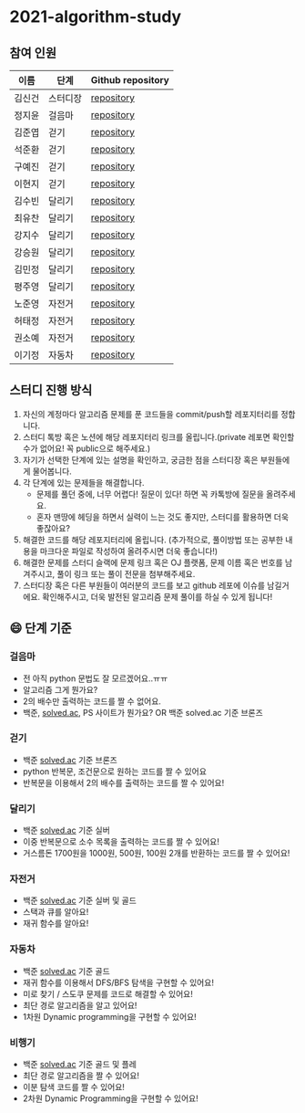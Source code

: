 # 2021-algorithm-study

## 참여 인원

| 이름 | 단계 |Github repository |
|-|-|-|
| 김신건 | 스터디장 | [repository]() |
| 정지윤 | 걸음마 | [repository](https://github.com/Chungjiyoon/algorithm.git) |
| 김준엽 | 걷기 | [repository](https://github.com/jun-yub-kim/algorithm_study) |
| 석준환 | 걷기 | [repository](https://github.com/clark1015/algorithm_study-likelion-) |
| 구예진 | 걷기 | [repository](https://github.com/kyejin0412/algorithm) |
| 이현지 | 걷기 | [repository](https://github.com/hyunji12/likelion_algorithm) |
| 김수빈 | 달리기 | [repository](https://github.com/soosbk/likelion_algorithm) |
| 최유찬 | 달리기 | [repository](https://github.com/cychann/Algorithm) |
| 강지수 | 달리기 | [repository](https://github.com/kjsoo-1010/algorithm_study.git) |
| 강승원 | 달리기 | [repository]() |
| 김민정 | 달리기 | [repository]() |
| 평주영 | 달리기 | [repository](https://github.com/Anthologia/algorithm) |
| 노준영 | 자전거 | [repository](https://github.com/JunYoung0131/2021_algorithm_study) |
| 허태정 | 자전거 | [repository](https://github.com/Aqudi/AlgorithmProblems) |
| 권소예 | 자전거 | [repository](https://github.com/soyekwon/Algorithm.git) |
| 이기정 | 자동차 | [repository]() |


## 스터디 진행 방식

1. 자신의 계정마다 알고리즘 문제를 푼 코드들을 commit/push할 레포지터리를 정합니다.
2. 스터디 톡방 혹은 노션에 해당 레포지터리 링크를 올립니다.(private 레포면 확인할 수가 없어요! 꼭 public으로 해주세요.)
3. 자기가 선택한 단계에 있는 설명을 확인하고, 궁금한 점을 스터디장 혹은 부원들에게 물어봅니다.
3. 각 단계에 있는 문제들을 해결합니다.
    - 문제를 풀던 중에, 너무 어렵다! 질문이 있다! 하면 꼭 카톡방에 질문을 올려주세요.
    - 혼자 맨땅에 헤딩을 하면서 실력이 느는 것도 좋지만, 스터디를 활용하면 더욱 좋잖아요?
4. 해결한 코드를 해당 레포지터리에 올립니다. (추가적으로, 풀이방법 또는 공부한 내용을 마크다운 파일로 작성하여 올려주시면 더욱 좋습니다!)
5. 해결한 문제를 스터디 슬랙에 문제 링크 혹은 OJ 플랫폼, 문제 이름 혹은 번호를 남겨주시고, 풀이 링크 또는 풀이 전문을 첨부해주세요. 
6. 스터디장 혹은 다른 부원들이 여러분의 코드를 보고 github 레포에 이슈를 남길거에요. 확인해주시고, 더욱 발전된 알고리즘 문제 풀이를 하실 수 있게 됩니다!

## 😄 단계 기준 

### 걸음마

- 전 아직 python 문법도 잘 모르겠어요..ㅠㅠ
- 알고리즘 그게 뭔가요?
- 2의 배수만 출력하는 코드를 짤 수 없어요.
- 백준, [solved.ac](http://solved.ac), PS 사이트가 뭔가요? OR 백준 solved.ac 기준 브론즈

### 걷기

- 백준 [solved.ac](http://solved.ac) 기준 브론즈
- python 반복문, 조건문으로 원하는 코드를 짤 수 있어요
- 반복문을 이용해서 2의 배수를 출력하는 코드를 짤 수 있어요!

### 달리기

- 백준 [solved.ac](http://solved.ac) 기준 실버
- 이중 반복문으로 소수 목록을 출력하는 코드를 짤 수 있어요!
- 거스름돈 1700원을 1000원, 500원, 100원 2개를 반환하는 코드를 짤 수 있어요!

### 자전거

- 백준 [solved.ac](http://solved.ac) 기준 실버 및 골드
- 스택과 큐를 알아요!
- 재귀 함수를 알아요!

### 자동차

- 백준 [solved.ac](http://solved.ac) 기준  골드
- 재귀 함수를 이용해서  DFS/BFS 탐색을 구현할 수 있어요!
- 미로 찾기 / 스도쿠 문제를 코드로 해결할 수 있어요!
- 최단 경로 알고리즘을 알고 있어요!
- 1차원 Dynamic programming을 구현할 수 있어요!

### 비행기

- 백준 [solved.ac](http://solved.ac) 기준 골드 및 플레
- 최단 경로 알고리즘을 짤 수 있어요!
- 이분 탐색 코드를 짤 수 있어요!
- 2차원 Dynamic Programming을 구현할 수 있어요!
